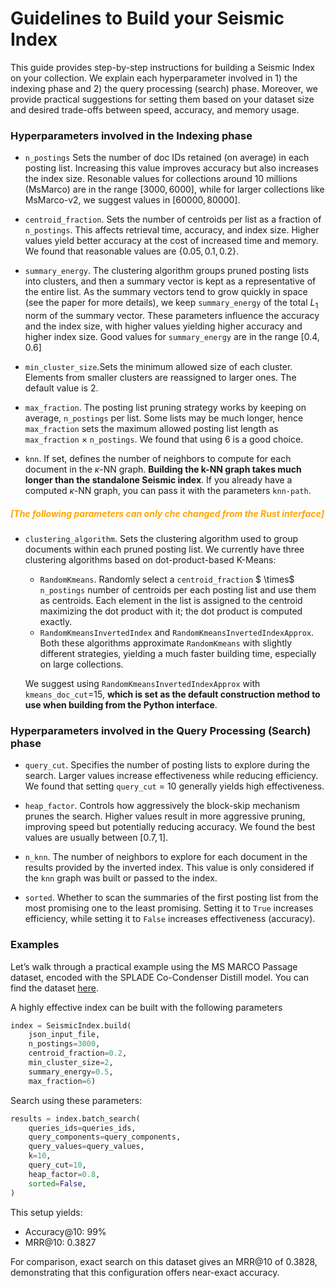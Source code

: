 # Guidelines to Build your Seismic Index
This guide provides step-by-step instructions for building a Seismic Index on your collection. We explain each hyperparameter involved in 1) the indexing phase and 2) the query processing (search) phase. Moreover, we provide practical suggestions for setting them based on your dataset size and desired trade-offs between speed, accuracy, and memory usage.

### Hyperparameters involved in the Indexing phase

- `n_postings` Sets the number of doc IDs retained (on average) in each posting list. Increasing this value improves accuracy but also increases the index size. Resonable values for collections around $10$ millions (MsMarco) are in the range $[3000, 6000]$, while for larger collections like MsMarco-v2, we suggest values in $[60000, 80000]$.

- `centroid_fraction`. Sets the number of centroids per list as a fraction of `n_postings`. This affects retrieval time, accuracy, and index size. Higher values yield better accuracy at the cost of increased time and memory. We found that reasonable values are $\{0.05, 0.1, 0.2\}$. 

- `summary_energy`. The clustering algorithm groups pruned posting lists into clusters, and then a summary vector is kept as a representative of the entire list. As the summary vectors tend to grow quickly in space (see the paper for more details), we keep `summary_energy` of the total $L_1$ norm of the summary vector. These parameters influence the accuracy and the index size, with higher values yielding higher accuracy and higher index size. Good values for `summary_energy` are in the range $[0.4, 0.6]$

- `min_cluster_size`.Sets the minimum allowed size of each cluster. Elements from smaller clusters are reassigned to larger ones. The default value is $2$. 

- `max_fraction`. The posting list pruning strategy works by keeping on average, `n_postings` per list. Some lists may be much longer, hence `max_fraction` 
 sets the maximum allowed posting list length as `max_fraction` $\times$ `n_postings`. We found that using $6$ is a good choice.

 - `knn`. If set, defines the number of neighbors to compute for each document in the $\kappa$-NN graph. __Building the k-NN graph takes much longer than the standalone Seismic index__. If you already have a computed $\kappa$-NN graph, you can pass it with the parameters `knn-path`.

##### <span style="color:orange">[The following parameters can only che changed from the Rust interface]</span>

- `clustering_algorithm`. Sets the clustering algorithm used to group documents within each pruned posting list. We currently have three clustering algorithms based on dot-product-based K-Means:
    - `RandomKmeans`. Randomly select a `centroid_fraction` $ \times$ `n_postings` number of  centroids per each posting list and use them as centroids. Each element in the list is assigned to the centroid maximizing the dot product with it; the dot product is computed exactly.
    - `RandomKmeansInvertedIndex` and `RandomKmeansInvertedIndexApprox`. Both these algorithms approximate `RandomKmeans` with slightly different strategies, yielding a much faster building time, especially on large collections. 

    We suggest using `RandomKmeansInvertedIndexApprox` with `kmeans_doc_cut`=15, __which is set as the default construction method to use when building from the Python interface__.

### Hyperparameters involved in the Query Processing (Search) phase

- `query_cut`. Specifies the number of posting lists to explore during the search. Larger values increase effectiveness while reducing efficiency. We found that setting `query_cut` = $10$ generally yields high effectiveness.

- `heap_factor`. Controls how aggressively the block-skip mechanism prunes the search. Higher values result in more aggressive pruning, improving speed but potentially reducing accuracy. We found the best values are usually between $[0.7, 1]$.

- `n_knn`. The number of neighbors to explore for each document in the results provided by the inverted index. This value is only considered if the `knn` graph was built or passed to the index. 

- `sorted`. Whether to scan the summaries of the first posting list from the most promising one to the least promising. Setting it to `True` increases efficiency, while setting it to `False` increases effectiveness (accuracy). 

### Examples

Let’s walk through a practical example using the MS MARCO Passage dataset, encoded with the SPLADE Co-Condenser Distill model. You can find the dataset [here](https://huggingface.co/datasets/tuskanny/seismic-msmarco-splade).

A highly effective index can be built with the following parameters

```python 
index = SeismicIndex.build(
    json_input_file,
    n_postings=3000,
    centroid_fraction=0.2,
    min_cluster_size=2,
    summary_energy=0.5, 
    max_fraction=6)
```
Search using these parameters:

```python
results = index.batch_search(
    queries_ids=queries_ids,
    query_components=query_components,
    query_values=query_values,
    k=10,
    query_cut=10,
    heap_factor=0.8,
    sorted=False,
)
```

This setup yields:
- Accuracy@10: $99$%
- MRR@10: $0.3827$

For comparison, exact search on this dataset gives an MRR@10 of $0.3828$, demonstrating that this configuration offers near-exact accuracy.
